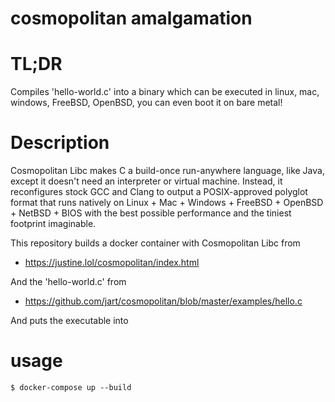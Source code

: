 # cosmopolitan amalgamation

# TL;DR 
Compiles 'hello-world.c' into a binary which can be executed in linux, mac, windows, FreeBSD, OpenBSD, you can even boot it on bare metal!

# Description
Cosmopolitan Libc makes C a build-once run-anywhere language, like Java, except it doesn't need an interpreter or virtual machine. Instead, it reconfigures stock GCC and Clang to output a POSIX-approved polyglot format that runs natively on Linux + Mac + Windows + FreeBSD + OpenBSD + NetBSD + BIOS with the best possible performance and the tiniest footprint imaginable.

This repository builds a docker container with Cosmopolitan Libc from 
 - https://justine.lol/cosmopolitan/index.html

And the 'hello-world.c' from
 - https://github.com/jart/cosmopolitan/blob/master/examples/hello.c

And puts the executable into 

# usage 
```
$ docker-compose up --build
```
